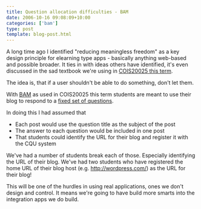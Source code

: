 ```yaml
---
title: Question allocation difficulties - BAM
date: 2006-10-16 09:08:09+10:00
categories: ['bam']
type: post
template: blog-post.html
---
```

A long time ago I identified "reducing meaningless freedom" as a key design principle for elearning type apps - basically anything web-based and possible broader. It ties in with ideas others have identified, it's even discussed in the sad textbook we're using in [COIS20025 this term](http://webfuse.cqu.edu.au/Courses/2006/T2/COIS20025).

The idea is, that if a user shouldn't be able to do something, don't let them.

With [BAM](http://cq-pan.cqu.edu.au/david-jones/Projects/BAM/) as used in COIS20025 this term students are meant to use their blog to respond to a [fixed set of questions](http://webfuse.cqu.edu.au/Courses/2006/T2/COIS20025/Assessment/Item_%33/Questions/).

In doing this I had assumed that

- Each post would use the question title as the subject of the post
- The answer to each question would be included in one post
- That students could identify the URL for their blog and register it with the CQU system

We've had a number of students break each of those. Especially identifying the URL of their blog. We've had two students who have registered the home URL of their blog host (e.g. http://wordpress.com/) as the URL for their blog!

This will be one of the hurdles in using real applications, ones we don't design and control. It means we're going to have build more smarts into the integration apps we do build.